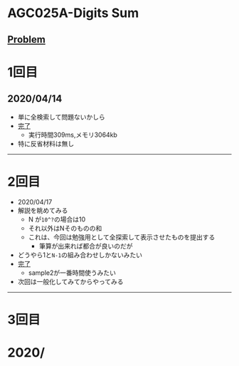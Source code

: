 # AGC025A-Digits Sum
[Problem](https://atcoder.jp/contests/agc025/tasks/agc025_a)
-----
# 1回目
## 2020/04/14
* 単に全検索して問題ないかしら
* [完了](https://atcoder.jp/contests/agc025/submissions/11919897)
    * 実行時間309ms,メモリ3064kb
* 特に反省材料は無し
-----
# 2回目
* 2020/04/17
* 解説を眺めてみる
    * N が`10^?`の場合は10
    * それ以外はNそのものの和
    * これは、今回は勉強用として全探索して表示させたものを提出する
        * 筆算が出来れば都合が良いのだが
* どうやら1と`N-1`の組み合わせしかないみたい
* [完了](https://atcoder.jp/contests/agc025/submissions/12008453)
    * sample2が一番時間使うみたい
* 次回は一般化してみてからやってみる
-----
# 3回目
# 2020/